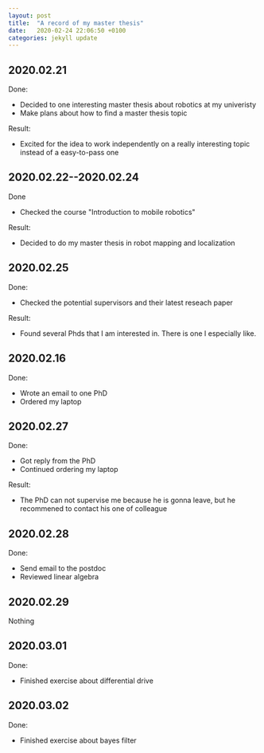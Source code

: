 ```yaml
---
layout: post
title:  "A record of my master thesis"
date:   2020-02-24 22:06:50 +0100
categories: jekyll update
---
```


## 2020.02.21
Done:
- Decided to one interesting master thesis about robotics at my univeristy
- Make plans about how to find a master thesis topic  

Result:
- Excited for the idea to work independently on a really interesting topic instead of a easy-to-pass one

## 2020.02.22--2020.02.24
Done
- Checked the course "Introduction to mobile robotics" 

Result:
- Decided to do my master thesis in robot mapping and localization

## 2020.02.25
Done:
- Checked the potential supervisors and their latest reseach paper 

Result:
- Found several Phds that I am interested in. There is one I especially like.

## 2020.02.16
Done:
- Wrote an email to one PhD
- Ordered my laptop
  
## 2020.02.27
Done:
- Got reply from the PhD
- Continued ordering my laptop

Result:
- The PhD can not supervise me because he is gonna leave, but he recommened to contact his one of colleague

## 2020.02.28  
Done:
- Send email to the postdoc
- Reviewed linear algebra

## 2020.02.29  
Nothing

## 2020.03.01  
Done:
- Finished exercise about differential drive

## 2020.03.02 
Done:
- Finished exercise about bayes filter






